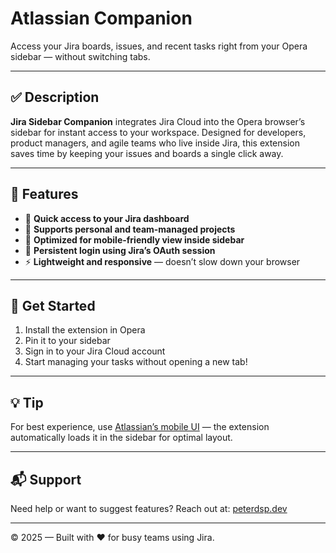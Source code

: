 # Atlassian Companion

Access your Jira boards, issues, and recent tasks right from your Opera sidebar — without switching tabs.

---

## ✅ Description

**Jira Sidebar Companion** integrates Jira Cloud into the Opera browser’s sidebar for instant access to your workspace. Designed for developers, product managers, and agile teams who live inside Jira, this extension saves time by keeping your issues and boards a single click away.

---

## 🚀 Features

- 🔗 **Quick access to your Jira dashboard**
- 🧩 **Supports personal and team-managed projects**
- 📱 **Optimized for mobile-friendly view inside sidebar**
- 🔐 **Persistent login using Jira’s OAuth session**
- ⚡ **Lightweight and responsive** — doesn’t slow down your browser

---

## 📌 Get Started

1. Install the extension in Opera
2. Pin it to your sidebar
3. Sign in to your Jira Cloud account
4. Start managing your tasks without opening a new tab!

---

## 💡 Tip

For best experience, use [Atlassian’s mobile UI](https://id.atlassian.com/login) — the extension automatically loads it in the sidebar for optimal layout.

---

## 📬 Support

Need help or want to suggest features? Reach out at: [peterdsp.dev](https://peterdsp.dev)

---

© 2025 — Built with ❤️ for busy teams using Jira.
